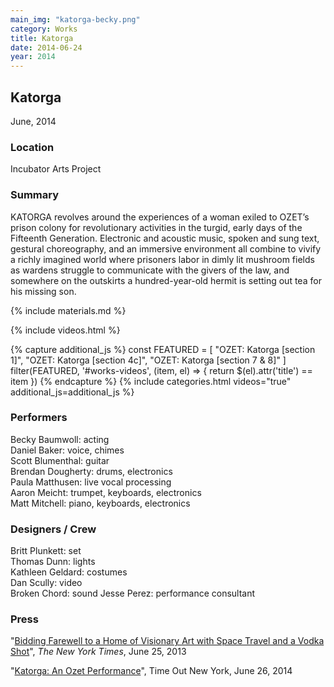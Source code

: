 ```yaml
---
main_img: "katorga-becky.png"
category: Works
title: Katorga
date: 2014-06-24
year: 2014
---
```

## Katorga
June, 2014

### Location

Incubator Arts Project

### Summary

KATORGA revolves around the experiences of a woman exiled to OZET’s prison colony for revolutionary activities in the turgid, early days of the Fifteenth Generation. Electronic and acoustic music, spoken and sung text, gestural choreography, and an immersive environment all combine to vivify a richly imagined world where prisoners labor in dimly lit mushroom fields as wardens struggle to communicate with the givers of the law, and somewhere on the outskirts a hundred-year-old hermit is setting out tea for his missing son.

{% include materials.md %}

{% include videos.html %}

{% capture additional_js %}
  const FEATURED = [
    "OZET: Katorga [section 1]",
    "OZET: Katorga [section 4c]",
    "OZET: Katorga [section 7 & 8]"
  ]
  filter(FEATURED, '#works-videos', (item, el) => {
    return $(el).attr('title') == item
  })
{% endcapture %}
{% include categories.html videos="true" additional_js=additional_js %}


### Performers

Becky Baumwoll: acting<br>
Daniel Baker: voice, chimes<br>
Scott Blumenthal: guitar<br>
Brendan Dougherty: drums, electronics<br>
Paula Matthusen: live vocal processing<br>
Aaron Meicht: trumpet, keyboards, electronics<br>
Matt Mitchell: piano, keyboards, electronics<br>

### Designers / Crew

Britt Plunkett: set<br>
Thomas Dunn: lights<br>
Kathleen Geldard: costumes<br>
Dan Scully: video<br>
Broken Chord: sound
Jesse Perez: performance consultant

### Press

"[Bidding Farewell to a Home of Visionary Art with Space Travel and a Vodka Shot](http://www.nytimes.com/2014/06/26/theater/incubator-arts-projects-katorga-an-ozet-performance.html?_r=0)", <em>The New York Times</em>, June 25, 2013

"[Katorga: An Ozet Performance](http://www.timeout.com/newyork/theater/katorga-an-ozet-performance)", Time Out New York, June 26, 2014
